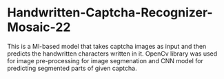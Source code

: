 # Handwritten-Captcha-Recognizer-Mosaic-22
This is a Ml-based model that takes captcha images as input and then predicts the handwritten characters written in it. 
OpenCv library was used for image pre-processing for image segmenation and CNN model for predicting segmented parts of given captcha.
